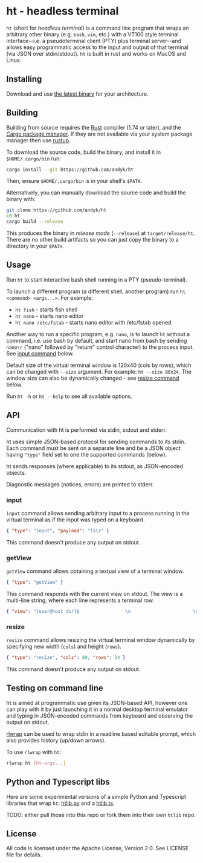 # ht - headless terminal

`ht` (short for *headless terminal*) is a command line program that wraps an arbitrary other binary (e.g. `bash`, `vim`, etc.) with a VT100 style terminal interface--i.e. a pseudoterminal client (PTY) plus terminal server--and allows easy programmatic access to the input and output of that terminal (via JSON over stdin/stdout). `ht` is built in rust and works on MacOS and Linux.

## Installing
Download and use [the latest binary](https://github.com/andyk/ht/releases/latest) for your architecture.

## Building

Building from source requires the [Rust](https://www.rust-lang.org/) compiler
(1.74 or later), and the [Cargo package
manager](https://doc.rust-lang.org/cargo/). If they are not available via your
system package manager then use [rustup](https://rustup.rs/).

To download the source code, build the binary, and install it in
`$HOME/.cargo/bin` run:

```sh
cargo install --git https://github.com/andyk/ht
```

Then, ensure `$HOME/.cargo/bin` is in your shell's `$PATH`.

Alternatively, you can manually download the source code and build the binary
with:

```sh
git clone https://github.com/andyk/ht
cd ht
cargo build --release
```

This produces the binary in _release mode_ (`--release`) at
`target/release/ht`. There are no other build artifacts so you can just
copy the binary to a directory in your `$PATH`.

## Usage

Run `ht` to start interactive bash shell running in a PTY (pseudo-terminal).

To launch a different program (a different shell, another program) run `ht
<command> <args...>`. For example:

- `ht fish` - starts fish shell
- `ht nano` - starts nano editor
- `ht nano /etc/fstab` - starts nano editor with /etc/fstab opened

Another way to run a specific program, e.g. `nano`, is to launch `ht` without a
command, i.e. use bash by default, and start nano from bash by sending `nano\r`
("nano" followed by "return" control character) to the process input. See [input
command](#input) below.

Default size of the virtual terminal window is 120x40 (cols by rows), which can
be changed with `--size` argument. For example: `ht --size 80x24`. The window
size can also be dynamically changed - see [resize command](#resize) below.

Run `ht -h` or `ht --help` to see all available options.

## API

Communication with ht is performed via stdin, stdout and stderr.

ht uses simple JSON-based protocol for sending commands to its stdin. Each
command must be sent on a separate line and be a JSON object having `"type"`
field set to one the supported commands (below).

ht sends responses (where applicable) to its stdout, as JSON-encoded objects.

Diagnostic messages (notices, errors) are printed to stderr.

### input

`input` command allows sending arbitrary input to a process running in the
virtual terminal as if the input was typed on a keyboard.

```json
{ "type": "input", "payload": "ls\r" }
```

This command doesn't produce any output on stdout.

### getView

`getView` command allows obtaining a textual view of a terminal window.

```json
{ "type": "getView" }
```

This command responds with the current view on stdout. The view is a multi-line
string, where each line represents a terminal row.

```json
{ "view": "[user@host dir]$                 \n                       \n..." }
```

### resize

`resize` command allows resizing the virtual terminal window dynamically by
specifying new width (`cols`) and height (`rows`).

```json
{ "type": "resize", "cols": 80, "rows": 24 }
```

This command doesn't produce any output on stdout.

## Testing on command line

ht is aimed at programmatic use given its JSON-based API, however one can play
with it by just launching it in a normal desktop terminal emulator and typing in
JSON-encoded commands from keyboard and observing the output on stdout.

[rlwrap](https://github.com/hanslub42/rlwrap) can be used to wrap stdin in a
readline based editable prompt, which also provides history (up/down arrows).

To use `rlwrap` with `ht`:

```sh
rlwrap ht [ht-args...]
```

## Python and Typescript libs
Here are some experimental versions of a simple Python and Typescript libraries that wrap `ht`: [htlib.py](https://github.com/andyk/headlong/blob/24e9e5f37b79b3a667774eefa3a724b59b059775/packages/env/htlib.py) and a [htlib.ts](https://github.com/andyk/headlong/blob/24e9e5f37b79b3a667774eefa3a724b59b059775/packages/env/htlib.ts).

TODO: either pull those into this repo or fork them into their own `htlib` repo.

## License

All code is licensed under the Apache License, Version 2.0. See LICENSE file for
details.
